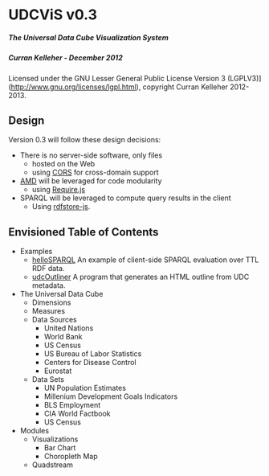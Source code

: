 # UDCViS v0.3
##### The Universal Data Cube Visualization System
##### Curran Kelleher - December 2012

Licensed under the GNU Lesser General Public License Version 3 (LGPLV3)](http://www.gnu.org/licenses/lgpl.html), copyright Curran Kelleher 2012-2013.

## Design

Version 0.3 will follow these design decisions:

 * There is no server-side software, only files
   * hosted on the Web
   * using [CORS](http://en.wikipedia.org/wiki/Cross-origin_resource_sharing) for cross-domain support
 * [AMD](https://github.com/amdjs/amdjs-api/wiki/AMD) will be leveraged for code modularity
   * using [Require.js](http://requirejs.org/)
 * SPARQL will be leveraged to compute query results in the client
   * Using [rdfstore-js](https://github.com/antoniogarrote/rdfstore-js).

## Envisioned Table of Contents

 * Examples
   * [helloSPARQL](../examples/helloSPARQL) An example of client-side SPARQL evaluation over TTL RDF data.
   * [udcOutliner](../examples/udcOutliner) A program that generates an HTML outline from UDC metadata.
 * The Universal Data Cube
   * Dimensions
   * Measures
   * Data Sources
     * United Nations
     * World Bank
     * US Census
     * US Bureau of Labor Statistics
     * Centers for Disease Control
     * Eurostat
   * Data Sets
     * UN Population Estimates
     * Millenium Development Goals Indicators
     * BLS Employment
     * CIA World Factbook
     * US Census
 * Modules
   * Visualizations
     * Bar Chart
     * Choropleth Map
   * Quadstream
